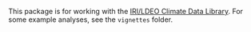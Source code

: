 This package is for working with the [IRI/LDEO Climate Data Library](http://iridl.ldeo.columbia.edu/).
For some example analyses, see the `vignettes` folder.
